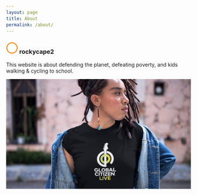 ```yaml
---
layout: page
title: About
permalink: /about/
---
```



### ![shiny-giggle](favicon-32x32.png)  rockycape2

This website is about defending the planet, defeating poverty, and kids walking & cycling to school.

![Global-Citizen-Live](/assets/GlobalCitizenLive.jpg)

